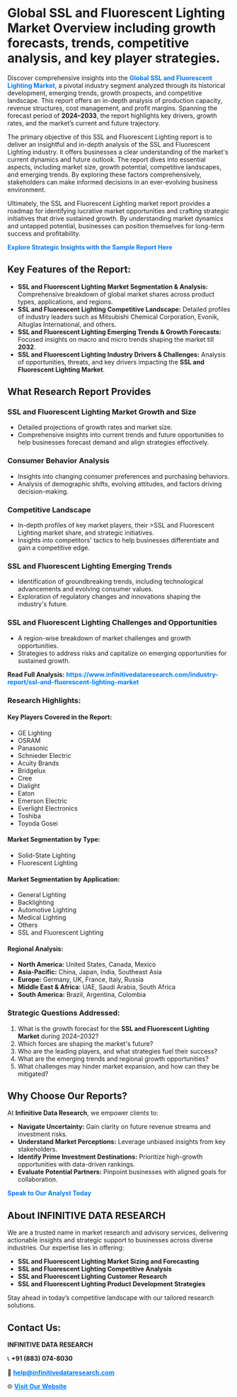 <h1>Global SSL and Fluorescent Lighting Market Overview including growth forecasts, trends, competitive analysis, and key player strategies.</h1>
<p>
Discover comprehensive insights into the 
<a href="https://www.infinitivedataresearch.com/industry-report/ssl-and-fluorescent-lighting-market" rel="dofollow" style="color: #007BFF; text-decoration: none;"><strong>Global SSL and Fluorescent Lighting Market</strong></a>, a pivotal industry segment analyzed through its historical development, emerging trends, growth prospects, and competitive landscape. This report offers an in-depth analysis of production capacity, revenue structures, cost management, and profit margins. Spanning the forecast period of <strong>2024–2033</strong>, the report highlights key drivers, growth rates, and the market’s current and future trajectory.
</p>
<p>
The primary objective of this SSL and Fluorescent Lighting report is to deliver an insightful and in-depth analysis of the SSL and Fluorescent Lighting industry. It offers businesses a clear understanding of the market's current dynamics and future outlook. The report dives into essential aspects, including market size, growth potential, competitive landscapes, and emerging trends. By exploring these factors comprehensively, stakeholders can make informed decisions in an ever-evolving business environment.
</p>
<p>
Ultimately, the SSL and Fluorescent Lighting market report provides a roadmap for identifying lucrative market opportunities and crafting strategic initiatives that drive sustained growth. By understanding market dynamics and untapped potential, businesses can position themselves for long-term success and profitability.
</p>
<p>
<a href="https://www.infinitivedataresearch.com/request-sample/reportId=103441" style="color: #007BFF; text-decoration: none;"><strong>Explore Strategic Insights with the Sample Report Here</strong></a>
</p>

<h2>Key Features of the Report:</h2>
<ul>
<li><strong>SSL and Fluorescent Lighting Market Segmentation & Analysis:</strong> Comprehensive breakdown of global market shares across product types, applications, and regions.</li>
<li><strong>SSL and Fluorescent Lighting Competitive Landscape:</strong> Detailed profiles of industry leaders such as Mitsubishi Chemical Corporation, Evonik, Altuglas International, and others.</li>
<li><strong>SSL and Fluorescent Lighting Emerging Trends & Growth Forecasts:</strong> Focused insights on macro and micro trends shaping the market till <strong>2032</strong>.</li>
<li><strong>SSL and Fluorescent Lighting Industry Drivers & Challenges:</strong> Analysis of opportunities, threats, and key drivers impacting the <strong>SSL and Fluorescent Lighting Market</strong>.</li>
</ul>

<h2>What Research Report Provides</h2>
<h3>SSL and Fluorescent Lighting Market Growth and Size</h3>
<ul>
<li>Detailed projections of growth rates and market size.</li>
<li>Comprehensive insights into current trends and future opportunities to help businesses forecast demand and align strategies effectively.</li>
</ul>

<h3>Consumer Behavior Analysis</h3>
<ul>
<li>Insights into changing consumer preferences and purchasing behaviors.</li>
<li>Analysis of demographic shifts, evolving attitudes, and factors driving decision-making.</li>
</ul>

<h3>Competitive Landscape</h3>
<ul>
<li>In-depth profiles of key market players, their >SSL and Fluorescent Lighting market share, and strategic initiatives.</li>
<li>Insights into competitors' tactics to help businesses differentiate and gain a competitive edge.</li>
</ul>

<h3>SSL and Fluorescent Lighting Emerging Trends</h3>
<ul>
<li>Identification of groundbreaking trends, including technological advancements and evolving consumer values.</li>
<li>Exploration of regulatory changes and innovations shaping the industry's future.</li>
</ul>

<h3>SSL and Fluorescent Lighting Challenges and Opportunities</h3>
<ul>
<li>A region-wise breakdown of market challenges and growth opportunities.</li>
<li>Strategies to address risks and capitalize on emerging opportunities for sustained growth.</li>
</ul>
<p><strong>Read Full Analysis:</strong> <a href="https://www.infinitivedataresearch.com/industry-report/ssl-and-fluorescent-lighting-market" rel="dofollow" style="color: #007BFF; text-decoration: none;"><strong>https://www.infinitivedataresearch.com/industry-report/ssl-and-fluorescent-lighting-market</strong></a></p>
<h3>Research Highlights:</h3>
<h4>Key Players Covered in the Report:</h4>
<ul><li>GE Lighting</li><li>OSRAM</li><li>Panasonic</li><li>Schnieder Electric</li><li>Acuity Brands</li><li>Bridgelux</li><li>Cree</li><li>Dialight</li><li>Eaton</li><li>Emerson Electric</li><li>Everlight Electronics</li><li>Toshiba</li><li>Toyoda Gosei</li></ul>
<h4>Market Segmentation by Type:</h4>
<ul><li>Solid-State Lighting</li><li>Fluorescent Lighting</li></ul>
<h4>Market Segmentation by Application:</h4>
<ul><li>General Lighting</li><li>Backlighting</li><li>Automotive Lighting</li><li>Medical Lighting</li><li>Others</li><li>SSL and Fluorescent Lighting</li></ul>

<h4>Regional Analysis:</h4>
<ul>
<li><strong>North America:</strong> United States, Canada, Mexico</li>
<li><strong>Asia-Pacific:</strong> China, Japan, India, Southeast Asia</li>
<li><strong>Europe:</strong> Germany, UK, France, Italy, Russia</li>
<li><strong>Middle East & Africa:</strong> UAE, Saudi Arabia, South Africa</li>
<li><strong>South America:</strong> Brazil, Argentina, Colombia</li>
</ul>

<h3>Strategic Questions Addressed:</h3>
<ol>
<li>What is the growth forecast for the <strong>SSL and Fluorescent Lighting Market</strong> during 2024–2032?</li>
<li>Which forces are shaping the market's future?</li>
<li>Who are the leading players, and what strategies fuel their success?</li>
<li>What are the emerging trends and regional growth opportunities?</li>
<li>What challenges may hinder market expansion, and how can they be mitigated?</li>
</ol>

<h2>Why Choose Our Reports?</h2>
<p>At <strong>Infinitive Data Research</strong>, we empower clients to:</p>
<ul>
<li><strong>Navigate Uncertainty:</strong> Gain clarity on future revenue streams and investment risks.</li>
<li><strong>Understand Market Perceptions:</strong> Leverage unbiased insights from key stakeholders.</li>
<li><strong>Identify Prime Investment Destinations:</strong> Prioritize high-growth opportunities with data-driven rankings.</li>
<li><strong>Evaluate Potential Partners:</strong> Pinpoint businesses with aligned goals for collaboration.</li>
</ul>
<p><a href="https://www.infinitivedataresearch.com/industry-report/ssl-and-fluorescent-lighting-market" rel="dofollow" style="color: #007BFF; text-decoration: none;"><strong>Speak to Our Analyst Today</strong></a></p>

<h2>About INFINITIVE DATA RESEARCH</h2>
<p>We are a trusted name in market research and advisory services, delivering actionable insights and strategic support to businesses across diverse industries. Our expertise lies in offering:</p>
<ul>
<li><strong>SSL and Fluorescent Lighting Market Sizing and Forecasting</strong></li>
<li><strong>SSL and Fluorescent Lighting Competitive Analysis</strong></li>
<li><strong>SSL and Fluorescent Lighting Customer Research</strong></li>
<li><strong>SSL and Fluorescent Lighting Product Development Strategies</strong></li>
</ul>
<p>Stay ahead in today’s competitive landscape with our tailored research solutions.</p>

<h2>Contact Us:</h2>
<p><strong>INFINITIVE DATA RESEARCH</strong></p>
<p>📞 <strong>+91 (883) 074-8030</strong></p>
<p>📧 <strong><a href="mailto:help@infinitivedataresearch.com" style="color: #007BFF;">help@infinitivedataresearch.com</a></strong></p>
<p>🌐 <strong><a href="https://www.infinitivedataresearch.com" rel="dofollow" style="color: #007BFF;">Visit Our Website</a></strong></p>